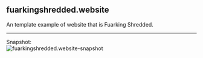 fuarkingshredded.website
------------------------

An template example of website that is Fuarking Shredded.

---

Snapshot:  
![fuarkingshredded.website-snapshot](https://mstdn.starnix.network/system/media_attachments/files/109/066/025/065/650/541/original/03cf110d416ae2c6.png "Fuarking Shredded Website Snapshot") 